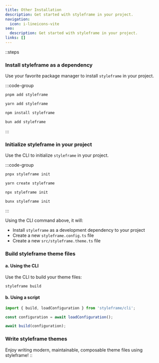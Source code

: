 ```yaml
---
title: Other Installation
description: Get started with styleframe in your project.
navigation:
  icon: i-lineicons-vite
seo:
  description: Get started with styleframe in your project.
links: []
---
```


::steps
### Install styleframe as a dependency

Use your favorite package manager to install `styleframe` in your project.

  :::code-group
  ```bash [pnpm]
  pnpm add styleframe
  ```
  
  ```bash [yarn]
  yarn add styleframe
  ```
  
  ```bash [npm]
  npm install styleframe
  ```
  
  ```bash [bun]
  bun add styleframe
  ```
  :::

### Initialize styleframe in your project

Use the CLI to initialize `styleframe` in your project.

  :::code-group
  ```bash [pnpm]
  pnpx styleframe init
  ```
  
  ```bash [yarn]
  yarn create styleframe
  ```
  
  ```bash [npm]
  npx styleframe init
  ```
  
  ```bash [bun]
  bunx styleframe init
  ```
  :::

Using the CLI command above, it will:

- Install `styleframe` as a development dependency to your project
- Create a new `styleframe.config.ts` file
- Create a new `src/styleframe.theme.ts` file

### Build styleframe theme files

#### a. Using the CLI
Use the CLI to build your theme files:

```bash
styleframe build
```

#### b. Using a script

```typescript
import { build, loadConfiguration } from 'styleframe/cli';

const configuration = await loadConfiguration();

await build(configuration);
```

### Write styleframe themes

Enjoy writing modern, maintainable, composable theme files using styleframe!
::
